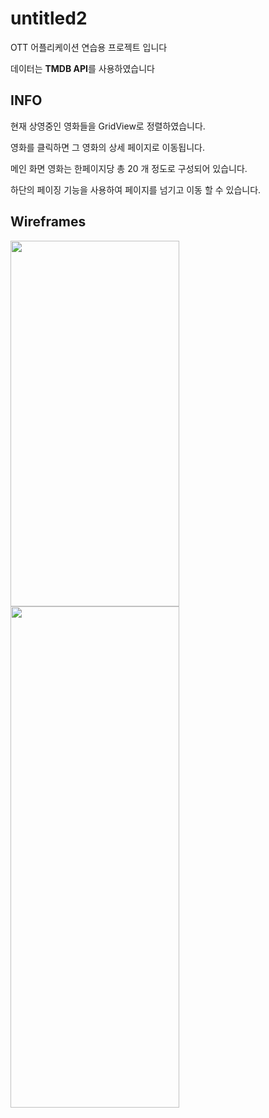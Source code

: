 # untitled2

OTT 어플리케이션 연습용 프로젝트 입니다

데이터는 **TMDB API**를 사용하였습니다

## INFO

현재 상영중인 영화들을 GridView로 정렬하였습니다.

영화를 클릭하면 그 영화의 상세 페이지로 이동됩니다.

메인 화면 영화는 한페이지당 총 20 개 정도로 구성되어 있습니다.

하단의 페이징 기능을 사용하여 페이지를 넘기고 이동 할 수 있습니다.

## Wireframes

<img src="https://github.com/user-attachments/assets/9d290675-5898-4a48-b812-af1743ad8d32" width="270" height="585" /> 
<img src="https://github.com/user-attachments/assets/d05f7a3b-820c-4f90-9f46-97f615ed3161" width="270" height="802.5" />
